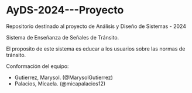 # AyDS-2024---Proyecto

Repositorio destinado al proyecto de Análisis y Diseño de Sistemas - 2024

Sistema de Enseñanza de Señales de Tránsito.

El proposito de este sistema es educar a los usuarios sobre las normas de tránsito. 


Conformación del equipo:
- Gutierrez, Marysol. (@MarysolGutierrez)
- Palacios, Micaela. (@micapalacios12)

